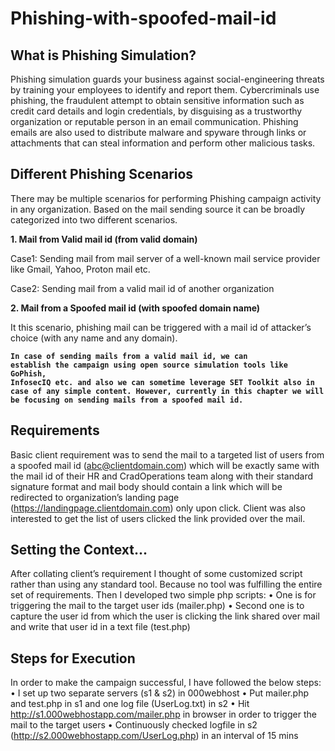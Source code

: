 # Phishing-with-spoofed-mail-id

## What is Phishing Simulation?

Phishing simulation guards your business against social-engineering threats by training your employees to identify and report them. Cybercriminals use phishing, the fraudulent attempt to obtain sensitive information such as credit card details and login credentials, by disguising as a trustworthy organization or reputable person in an email communication. Phishing emails are also used to distribute malware and spyware through links or attachments that can steal information and perform other malicious tasks.

## Different Phishing Scenarios

There may be multiple scenarios for performing Phishing campaign activity in any organization. Based on the mail sending source it can be broadly categorized into two different scenarios.

**1.	Mail from Valid mail id (from valid domain)**

Case1: Sending mail from mail server of a well-known mail service provider like Gmail, Yahoo, Proton mail etc.

Case2: Sending mail from a valid mail id of another organization

**2.	Mail from a Spoofed mail id (with spoofed domain name)**

It this scenario, phishing mail can be triggered with a mail id of attacker’s choice (with any name and any domain).

<code>**In case of sending mails from a valid mail id, we can establish the campaign using open source simulation tools like GoPhish, InfosecIQ etc. and also we can sometime leverage SET Toolkit also in case of any simple content. However, currently in this chapter we will be focusing on sending mails from a spoofed mail id.**</code>

## Requirements

Basic client requirement was to send the mail to a targeted list of users from a spoofed mail id (abc@clientdomain.com) which will be exactly same with the mail id of their HR and CradOperations team along with their standard signature format and mail body should contain a link which will be redirected to organization’s landing page (https://landingpage.clientdomain.com) only upon click.
Client was also interested to get the list of users clicked the link provided over the mail.

## Setting the Context...

After collating client’s requirement I thought of some customized script rather than using any standard tool. Because no tool was fulfilling the entire set of requirements.
Then I developed two simple php scripts:
•	One is for triggering the mail to the target user ids (mailer.php)
•	Second one is to capture the user id from which the user is clicking the link shared over mail and write that user id in a text file (test.php)

## Steps for Execution

In order to make the campaign successful, I have followed the below steps:</br>
•	I set up two separate servers (s1 & s2) in 000webhost
•	Put mailer.php and test.php in s1 and one log file (UserLog.txt) in s2
•	Hit http://s1.000webhostapp.com/mailer.php in browser in order to trigger the mail to the target users
•	Continuously checked logfile in s2 (http://s2.000webhostapp.com/UserLog.php) in an interval of 15 mins

